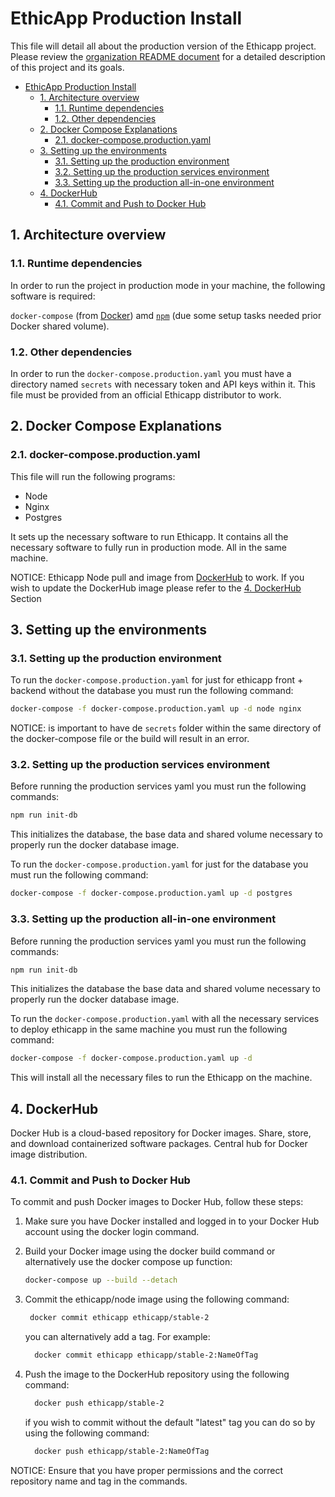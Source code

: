 # EthicApp Production Install

This file will detail all about the production version of the Ethicapp project. Please review the [organization README document](https://github.com/EthicApp-Development/organization#readme) for a detailed description of this project and its goals.

- [EthicApp Production Install](#ethicapp-production-install)
  - [1. Architecture overview](#1-architecture-overview)
    - [1.1. Runtime dependencies](#11-runtime-dependencies)
    - [1.2. Other dependencies](#12-other-dependencies)
  - [2. Docker Compose Explanations](#2-docker-compose-explanations)
    - [2.1. docker-compose.production.yaml](#21-docker-composeproductionyaml)
  - [3. Setting up the environments](#3-setting-up-the-environments)
    - [3.1. Setting up the production environment](#31-setting-up-the-production-environment)
    - [3.2. Setting up the production services environment](#32-setting-up-the-production-services-environment)
    - [3.3. Setting up the production all-in-one environment](#33-setting-up-the-production-all-in-one-environment)
  - [4. DockerHub](#4-dockerhub)
    - [4.1. Commit and Push to Docker Hub](#41-commit-and-push-to-docker-hub)

## 1. Architecture overview

### 1.1. Runtime dependencies

In order to run the project in production mode in your machine, the following software is required:

`docker-compose` (from [Docker](https://www.docker.com/)) amd [`npm`](https://www.npmjs.com/package/npm) (due some setup tasks needed prior Docker shared volume).

### 1.2. Other dependencies

In order to run the `docker-compose.production.yaml` you must have a directory named `secrets` with necessary token and API keys within it. This file must be provided from an official Ethicapp distributor to work.

## 2. Docker Compose Explanations

### 2.1. docker-compose.production.yaml

This file will run the following programs:

- Node
- Nginx
- Postgres

It sets up the necessary software to run Ethicapp. It contains all the necessary software to fully run in production mode. All in the same machine.

NOTICE: Ethicapp Node pull and image from [DockerHub](https://hub.docker.com/repository/docker/ethicapp/stable-2/general) to work. If you wish to update the DockerHub image please refer to the [4. DockerHub](#4-dockerhub) Section

## 3. Setting up the environments

### 3.1. Setting up the production environment

To run the `docker-compose.production.yaml` for just for ethicapp front + backend without the database you must run the following command:

```bash
docker-compose -f docker-compose.production.yaml up -d node nginx
```

NOTICE: is important to have de `secrets` folder within the same directory of the docker-compose file or the build will result in an error.

### 3.2. Setting up the production services environment

Before running the production services yaml you must run the following commands:

```bash
npm run init-db
```

This initializes the database, the base data and shared volume necessary to properly run the docker database image.

To run the `docker-compose.production.yaml` for just for the database you must run the following command:

```bash
docker-compose -f docker-compose.production.yaml up -d postgres
```

### 3.3. Setting up the production all-in-one environment

Before running the production services yaml you must run the following commands:

```bash
npm run init-db
```

This initializes the database the base data and shared volume necessary to properly run the docker database image.

To run the `docker-compose.production.yaml` with all the necessary services to deploy ethicapp in the same machine you must run the following command:

```bash
docker-compose -f docker-compose.production.yaml up -d
```

This will install all the necessary files to run the Ethicapp on the machine.

## 4. DockerHub

Docker Hub is a cloud-based repository for Docker images. Share, store, and download containerized software packages. Central hub for Docker image distribution.

### 4.1. Commit and Push to Docker Hub

To commit and push Docker images to Docker Hub, follow these steps:

1. Make sure you have Docker installed and logged in to your Docker Hub account using the docker login command.

2. Build your Docker image using the docker build command or alternatively use the docker compose up function:

   ```bash
   docker-compose up --build --detach
   ```

3. Commit the ethicapp/node image using the following command:

   ```bash
    docker commit ethicapp ethicapp/stable-2
   ```

   you can alternatively add a tag. For example:

    ```bash
      docker commit ethicapp ethicapp/stable-2:NameOfTag
    ```

4. Push the image to the DockerHub repository using the following command:

    ```bash
      docker push ethicapp/stable-2
    ```

    if you wish to commit without the default "latest" tag you can do so by using the following command:

    ```bash
      docker push ethicapp/stable-2:NameOfTag
    ```

NOTICE: Ensure that you have proper permissions and the correct repository name and tag in the commands.
